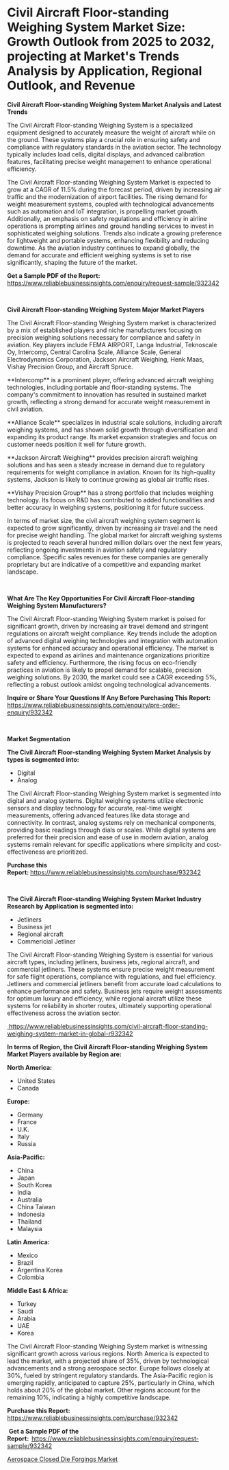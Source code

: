 <p><h1>Civil Aircraft Floor-standing Weighing System Market Size: Growth Outlook from 2025 to 2032, projecting at Market's Trends Analysis by Application, Regional Outlook, and Revenue</h1></p><p><strong>Civil Aircraft Floor-standing Weighing System Market Analysis and Latest Trends</strong></p>
<p><p>The Civil Aircraft Floor-standing Weighing System is a specialized equipment designed to accurately measure the weight of aircraft while on the ground. These systems play a crucial role in ensuring safety and compliance with regulatory standards in the aviation sector. The technology typically includes load cells, digital displays, and advanced calibration features, facilitating precise weight management to enhance operational efficiency.</p><p>The Civil Aircraft Floor-standing Weighing System Market is expected to grow at a CAGR of 11.5% during the forecast period, driven by increasing air traffic and the modernization of airport facilities. The rising demand for weight measurement systems, coupled with technological advancements such as automation and IoT integration, is propelling market growth. Additionally, an emphasis on safety regulations and efficiency in airline operations is prompting airlines and ground handling services to invest in sophisticated weighing solutions. Trends also indicate a growing preference for lightweight and portable systems, enhancing flexibility and reducing downtime. As the aviation industry continues to expand globally, the demand for accurate and efficient weighing systems is set to rise significantly, shaping the future of the market.</p></p>
<p><strong>Get a Sample PDF of the Report:&nbsp;</strong> <a href="https://www.reliablebusinessinsights.com/enquiry/request-sample/932342?utm_campaign=3360&utm_medium=2&utm_source=Github&utm_content=ia&utm_term=21032025&utm_id=civil-aircraft-floor-standing-weighing-system">https://www.reliablebusinessinsights.com/enquiry/request-sample/932342</a></p>
<p>&nbsp;</p>
<p><strong>Civil Aircraft Floor-standing Weighing System Major Market Players</strong></p>
<p><p>The Civil Aircraft Floor-standing Weighing System market is characterized by a mix of established players and niche manufacturers focusing on precision weighing solutions necessary for compliance and safety in aviation. Key players include FEMA AIRPORT, Langa Industrial, Teknoscale Oy, Intercomp, Central Carolina Scale, Alliance Scale, General Electrodynamics Corporation, Jackson Aircraft Weighing, Henk Maas, Vishay Precision Group, and Aircraft Spruce.</p><p>**Intercomp** is a prominent player, offering advanced aircraft weighing technologies, including portable and floor-standing systems. The company's commitment to innovation has resulted in sustained market growth, reflecting a strong demand for accurate weight measurement in civil aviation.</p><p>**Alliance Scale** specializes in industrial scale solutions, including aircraft weighing systems, and has shown solid growth through diversification and expanding its product range. Its market expansion strategies and focus on customer needs position it well for future growth.</p><p>**Jackson Aircraft Weighing** provides precision aircraft weighing solutions and has seen a steady increase in demand due to regulatory requirements for weight compliance in aviation. Known for its high-quality systems, Jackson is likely to continue growing as global air traffic rises.</p><p>**Vishay Precision Group** has a strong portfolio that includes weighing technology. Its focus on R&D has contributed to added functionalities and better accuracy in weighing systems, positioning it for future success.</p><p>In terms of market size, the civil aircraft weighing system segment is expected to grow significantly, driven by increasing air travel and the need for precise weight handling. The global market for aircraft weighing systems is projected to reach several hundred million dollars over the next few years, reflecting ongoing investments in aviation safety and regulatory compliance. Specific sales revenues for these companies are generally proprietary but are indicative of a competitive and expanding market landscape.</p></p>
<p>&nbsp;</p>
<p><strong>What Are The Key Opportunities For Civil Aircraft Floor-standing Weighing System Manufacturers?</strong></p>
<p><p>The Civil Aircraft Floor-standing Weighing System market is poised for significant growth, driven by increasing air travel demand and stringent regulations on aircraft weight compliance. Key trends include the adoption of advanced digital weighing technologies and integration with automation systems for enhanced accuracy and operational efficiency. The market is expected to expand as airlines and maintenance organizations prioritize safety and efficiency. Furthermore, the rising focus on eco-friendly practices in aviation is likely to propel demand for scalable, precision weighing solutions. By 2030, the market could see a CAGR exceeding 5%, reflecting a robust outlook amidst ongoing technological advancements.</p></p>
<p><strong>Inquire or Share Your Questions If Any Before Purchasing This Report:</strong> <a href="https://www.reliablebusinessinsights.com/enquiry/pre-order-enquiry/932342?utm_campaign=3360&utm_medium=2&utm_source=Github&utm_content=ia&utm_term=21032025&utm_id=civil-aircraft-floor-standing-weighing-system">https://www.reliablebusinessinsights.com/enquiry/pre-order-enquiry/932342</a></p>
<p>&nbsp;</p>
<p><strong>Market Segmentation</strong></p>
<p><strong>The Civil Aircraft Floor-standing Weighing System Market Analysis by types is segmented into:</strong></p>
<p><ul><li>Digital</li><li>Analog</li></ul></p>
<p><p>The Civil Aircraft Floor-standing Weighing System market is segmented into digital and analog systems. Digital weighing systems utilize electronic sensors and display technology for accurate, real-time weight measurements, offering advanced features like data storage and connectivity. In contrast, analog systems rely on mechanical components, providing basic readings through dials or scales. While digital systems are preferred for their precision and ease of use in modern aviation, analog systems remain relevant for specific applications where simplicity and cost-effectiveness are prioritized.</p></p>
<p><strong>Purchase this Report:&nbsp;</strong><a href="https://www.reliablebusinessinsights.com/purchase/932342?utm_campaign=3360&utm_medium=2&utm_source=Github&utm_content=ia&utm_term=21032025&utm_id=civil-aircraft-floor-standing-weighing-system">https://www.reliablebusinessinsights.com/purchase/932342</a></p>
<p>&nbsp;</p>
<p><strong>The Civil Aircraft Floor-standing Weighing System Market Industry Research by Application is segmented into:</strong></p>
<p><ul><li>Jetliners</li><li>Business jet</li><li>Regional aircraft</li><li>Commericial Jetliner</li></ul></p>
<p><p>The Civil Aircraft Floor-standing Weighing System is essential for various aircraft types, including jetliners, business jets, regional aircraft, and commercial jetliners. These systems ensure precise weight measurement for safe flight operations, compliance with regulations, and fuel efficiency. Jetliners and commercial jetliners benefit from accurate load calculations to enhance performance and safety. Business jets require weight assessments for optimum luxury and efficiency, while regional aircraft utilize these systems for reliability in shorter routes, ultimately supporting operational effectiveness across the aviation sector.</p></p>
<p><a href="https://www.reliablebusinessinsights.com/civil-aircraft-floor-standing-weighing-system-market-in-global-r932342?utm_campaign=3360&utm_medium=2&utm_source=Github&utm_content=ia&utm_term=21032025&utm_id=civil-aircraft-floor-standing-weighing-system">&nbsp;https://www.reliablebusinessinsights.com/civil-aircraft-floor-standing-weighing-system-market-in-global-r932342</a></p>
<p><strong>In terms of Region, the Civil Aircraft Floor-standing Weighing System Market Players available by Region are:</strong></p>
<p>
    <p> <strong> North America: </strong>
        <ul>
            <li>United States</li>
            <li>Canada</li>
        </ul>
        </p> 
    <p> <strong> Europe: </strong>
        <ul>
            <li>Germany</li>
            <li>France</li>
            <li>U.K.</li>
            <li>Italy</li>
            <li>Russia</li>
        </ul>
        </p> 
    <p> <strong> Asia-Pacific: </strong>
        <ul>
            <li>China</li>
            <li>Japan</li>
            <li>South Korea</li>
            <li>India</li>
            <li>Australia</li>
            <li>China Taiwan</li>
            <li>Indonesia</li>
            <li>Thailand</li>
            <li>Malaysia</li>
        </ul>
        </p> 
    <p> <strong> Latin America: </strong>
        <ul>
            <li>Mexico</li>
            <li>Brazil</li>
            <li>Argentina Korea</li>
            <li>Colombia</li>
        </ul>
        </p> 
    <p> <strong> Middle East & Africa: </strong>
        <ul>
            <li>Turkey</li>
            <li>Saudi</li>
            <li>Arabia</li>
            <li>UAE</li>
            <li>Korea</li>
        </ul>
    </p>
    </p>
<p><p>The Civil Aircraft Floor-standing Weighing System market is witnessing significant growth across various regions. North America is expected to lead the market, with a projected share of 35%, driven by technological advancements and a strong aerospace sector. Europe follows closely at 30%, fueled by stringent regulatory standards. The Asia-Pacific region is emerging rapidly, anticipated to capture 25%, particularly in China, which holds about 20% of the global market. Other regions account for the remaining 10%, indicating a highly competitive landscape.</p></p>
<p><strong>Purchase this Report: </strong><a href="https://www.reliablebusinessinsights.com/purchase/932342?utm_campaign=3360&utm_medium=2&utm_source=Github&utm_content=ia&utm_term=21032025&utm_id=civil-aircraft-floor-standing-weighing-system">https://www.reliablebusinessinsights.com/purchase/932342</a></p>
<p>&nbsp;<strong>Get a Sample PDF of the Report:&nbsp;&nbsp;</strong><a href="https://www.reliablebusinessinsights.com/enquiry/request-sample/932342?utm_campaign=3360&utm_medium=2&utm_source=Github&utm_content=ia&utm_term=21032025&utm_id=civil-aircraft-floor-standing-weighing-system">https://www.reliablebusinessinsights.com/enquiry/request-sample/932342</a></p>
<p><strong></strong></p>
<p><p><a href="https://github.com/kolffmaris58/Market-Research-Report-List-1/blob/main/aerospace-closed-die-forgings-market.md?utm_campaign=3360&utm_medium=2&utm_source=Github&utm_content=ia&utm_term=21032025&utm_id=civil-aircraft-floor-standing-weighing-system">Aerospace Closed Die Forgings Market</a></p></p>